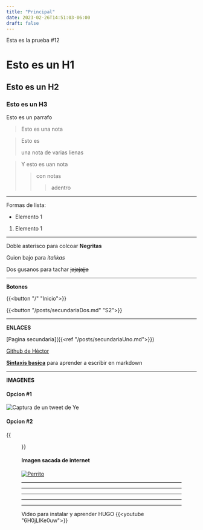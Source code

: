 ```yaml
---
title: "Principal"
date: 2023-02-26T14:51:03-06:00
draft: false
---
```


Esta es la prueba #12

# Esto es un H1
## Esto es un H2
### Esto es un H3

Esto es un parrafo

> Esto es una nota 

> Esto es
>
> una nota de varias lienas

> Y esto es uan nota
>> con notas
>>> adentro



--------------------------
Formas de lista:
- Elemento 1
1. Elemento 1
--------------------------

Doble asterisco para colcoar **Negritas**

Guion bajo para _italikas_

Dos gusanos para tachar  ~~jajajajja~~

--------------------------
**Botones**

{{<button "/" "Inicio">}}

{{<button "/posts/secundariaDos.md" "S2">}}

--------------------------
**ENLACES**

[Pagina secundaria]({{<ref "/posts/secundariaUno.md">}})

[Github de Héctor](https://github.com/BarrigueteHector)

**[Sintaxis basica](https://www.markdownguide.org/basic-syntax/)** para aprender a escribir en markdown

--------------------------
**IMAGENES**

#### Opcion #1
![Captura de un tweet de Ye](/img/imagen_ye.jpg "Tweet de Ye")

#### Opcion  #2
{{<figure src="/img/imagen_ye.jpg" class="centered-image" alt="Ye foto">}}

#### Imagen sacada de internet
[![Perrito](/img/perrito.jpg "Perro  Golden")](https://www.google.com/url?sa=i&url=http%3A%2F%2Ft1.gstatic.com%2Flicensed-image%3Fq%3Dtbn%3AANd9GcQBN_j3n-112LJObck7xBDuwiTZ41rh_qhCGiScwZHeTGiSyhnWfaTv29UQIzPQaguboh1fDLCVPIJlolc&psig=AOvVaw0g3qY6pNNA12WQDuHXmRsA&ust=1677547205393000&source=images&cd=vfe&ved=0CA8QjRxqFwoTCLiswLvEtP0CFQAAAAAdAAAAABAE)

--------------------------

--------------------------

--------------------------

--------------------------

--------------------------

Video para instalar y aprender HUGO
{{<youtube "6H0jLIKe0uw">}}